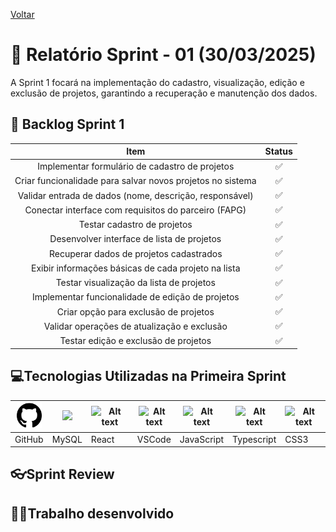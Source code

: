 <a href="../README.md">Voltar</a>

# 📄 Relatório Sprint - 01 (30/03/2025)

A Sprint 1 focará na implementação do cadastro, visualização, edição e exclusão de projetos, garantindo a recuperação e manutenção dos dados.

<h2 aling="center">📜 Backlog Sprint 1 </h2>
<span id="backlog1">
  
| Item | Status | 
| :----: | :----: | 
Implementar formulário de cadastro de projetos|✅
Criar funcionalidade para salvar novos projetos no sistema|✅
Validar entrada de dados (nome, descrição, responsável)|✅
Conectar interface com requisitos do parceiro (FAPG)|✅
Testar cadastro de projetos|✅
Desenvolver interface de lista de projetos|✅
Recuperar dados de projetos cadastrados|✅
Exibir informações básicas de cada projeto na lista|✅
Testar visualização da lista de projetos|✅
Implementar funcionalidade de edição de projetos|✅
Criar opção para exclusão de projetos|✅
Validar operações de atualização e exclusão|✅
Testar edição e exclusão de projetos|✅


<h2 aling="center"> 💻Tecnologias Utilizadas na Primeira Sprint </h2>
<span id="tecnologia">

<table>
  <thead>
    <th><img
    src="https://github.com/ThothTech-Fatec/Maat-View/blob/main/Static/Github.png"
    alt="Alt text"
    title="GitHub"
    style="display: inline-block; margin: 0 auto; width: 40px"></th>
    <th><img
    src="https://cdn.jsdelivr.net/gh/devicons/devicon@latest/icons/mysql/mysql-original-wordmark.svg" /></th>
    <th><img
    src="https://cdn.jsdelivr.net/gh/devicons/devicon@latest/icons/react/react-original.svg"
    alt="Alt text"
    title="React"
    style="display: inline-block; margin: 0 auto; width: 60px"></th>
    <th><img
    src="https://user-images.githubusercontent.com/76211125/227505063-5839c5e0-9524-41ff-9d24-ce6cbaf217a6.png"
    alt="Alt text"
    title="VSCode"
    style="display: inline-block; margin: 0 auto; width: 50px"></th>
     <th><img
    src="https://user-images.githubusercontent.com/89823203/190717820-53e9f06b-1aec-4e46-91e1-94ea2cf07100.svg"
    alt="Alt text"
    title="JavaScript"
    style="display: inline-block; margin: 0 auto; width: 60px"></th>
     <th><img
    src="https://cdn.jsdelivr.net/gh/devicons/devicon/icons/typescript/typescript-original.svg"
    alt="Alt text"
    title="TypeScript"
    style="display: inline-block; margin: 0 auto; width: 60px"></th>
     <th><img
    src="https://user-images.githubusercontent.com/76211125/227503103-bb7005d7-5f2f-46e4-adb5-92ef19ce677d.png"
    alt="Alt text"
    title="CSS3"
    style="display: inline-block; margin: 0 auto; width: 60px"></th>
      <th><img
    src="https://cdn.jsdelivr.net/gh/devicons/devicon@latest/icons/jira/jira-original.svg"
    alt="Alt text"
    title="Jira"
    style="display: inline-block; margin: 0 auto; width: 60px"></th>
  </thead>

  <tbody>
    <td>GitHub</td>
    <td>MySQL</td>
    <td>React</td>
    <td>VSCode</td>
    <td>JavaScript</td>
    <td>Typescript</td>
    <td>CSS3</td>
    <td>Jira</td>
  </tbody>

</table>

## 👓Sprint Review

## 👨‍💻Trabalho desenvolvido

